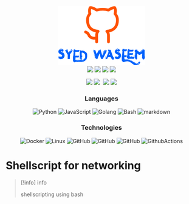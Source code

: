 <p align="center" >
<div align="center" >
<img src="https://github.com/waseemofficial/DSA_Python/blob/main/Images/github_logo_blue.png"/>
</div>

<div align="center">
<a href="https://github.com/waseemofficial">
<img src="https://img.shields.io/badge/syed-waseem-93b023?&style=for-the-badge&logo=&logoColor=white"/></a>
<img src="https://img.shields.io/badge/github-%23181717.svg?style=for-the-badge&logo=github&logoColor=white"/>
<img src="https://img.shields.io/badge/Visual%20Studio%20Code-0078d7.svg?style=for-the-badge&logo=visual-studio-code&logoColor=white"/>
<img src="https://img.shields.io/badge/markdown-%23000000.svg?style=for-the-badge&logo=markdown&logoColor=white"/>
</div></p>


<div align="center">
<img src="https://img.shields.io/github/license/waseemofficial/Shellscript_for_network.svg?style=flat"/> <img src="https://img.shields.io/github/stars/waseemofficial/Shellscript_for_network.svg?colorB=orange&style=flat"/> <img sec="https://img.shields.io/github/languages/top/waseemofficial/Shellscript_for_network.svg?style=flat"/> <img src="https://img.shields.io/github/languages/code-size/waseemofficial/Shellscript_for_network.svg?style=flat"/> <img src="https://img.shields.io/github/issues-raw/waseemofficial/Shellscript_for_network.svg?style=flat" />
</div>

<div align="center"> 

### Languages

![Python](https://img.shields.io/badge/-Python-000?&logo=Python)
![JavaScript](https://img.shields.io/badge/-JavaScript-000?&logo=JavaScript)
![Golang](https://img.shields.io/badge/-Golang-000?&logo=Go)
![Bash](https://img.shields.io/badge/-Bash-000?&logo=gnu-bash&logoColor=white)
![markdown](https://img.shields.io/badge/-markdown-000?&logo=markdown)



### Technologies

![Docker](https://img.shields.io/badge/-Docker-000?&logo=Docker)
![Linux](https://img.shields.io/badge/-Linux-000?&logo=Linux)
![GitHub](https://img.shields.io/badge/-GitHub-000?&logo=GitHub)
![GitHub](https://img.shields.io/badge/-Selenium-000?&logo=Selenium)
![GitHub](https://img.shields.io/badge/-Regex-000?&logo=Regex)
![GithubActions](https://img.shields.io/badge/-GithubActions-000?&logo=GithubActions)
</div>
<div align="left">
<h1> Shellscript for networking </h1>
</div>

>[!info] info 
>
> shellscripting using bash 
> 